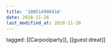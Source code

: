 ```yaml
---
title: '180514906416'
date: 2018-11-26
last_modified_at: 2018-11-26
---
```

tagged: [[Carpoolparty]], [[guest:dreat]]
<iframe frameborder="0" height="1" id="ga_target" scrolling="no" style="background-color:transparent; overflow:hidden; position:absolute; top:0; left:0; z-index:9999;" width="1"></iframe>